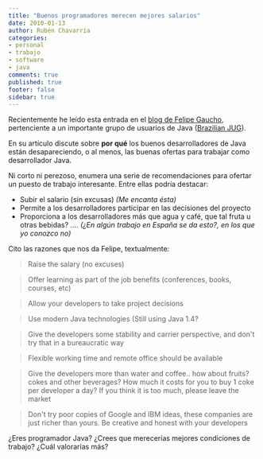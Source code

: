 ```yaml
---
title: "Buenos programadores merecen mejores salarios"
date: 2010-01-13
author: Rubén Chavarría
categories: 
- personal
- trabajo
- software
- java
comments: true
published: true
footer: false
sidebar: true
---
```


Recientemente he leído esta entrada en el
[blog de Felipe Gaucho](http://weblogs.java.net/blog/felipegaucho/archive/2010/01/05/good-java-developers-deserve-better-salaries),
pertenciente a un importante grupo de usuarios de Java 
([Brazilian JUG](http://java.net/project/brazilian-java-users-group)).

En su artículo discute sobre **por qué** los buenos desarrolladores de Java están desapareciendo, 
o al menos, las buenas ofertas para trabajar como desarrollador Java.

Ni corto ni perezoso, enumera una serie de recomendaciones para ofertar un puesto de trabajo 
interesante. Entre ellas podría destacar:

- Subir el salario (sin excusas) *(Me encanta ésta)*
- Permite a los desarrolladores participar en las decisiones del proyecto
- Proporciona a los desarrolladores más que agua y café, que tal fruta u otras bebidas? .... 
*(¿En algún trabajo en España se da esto?, en los que yo conozco no)*

<!-- more -->

Cito las razones que nos da Felipe, textualmente:

> Raise the salary (no excuses)

<!-- -->

> Offer learning as part of the job benefits (conferences,
books, courses, etc)

<!-- -->

> Allow your developers to take project decisions

<!-- -->

> Use modern Java technologies (Still using Java 1.4?

<!-- -->

> Give the developers some stability and carrier perspective,
and don't try that in a bureaucratic way

<!-- -->

> Flexible working time and remote office should be available

<!-- -->

> Give the developers more than water and coffee.. how about fruits? cokes and other 
beverages? How much it costs for you to buy 1 coke per developer a day? If you think 
it is too much, please leave the market

<!-- -->

> Don't try poor copies of Google and IBM ideas, these companies are just richer 
than yours. Be creative and honest with your developers

¿Eres programador Java? ¿Crees que merecerías mejores condiciones de trabajo? 
¿Cuál valorarías más?

